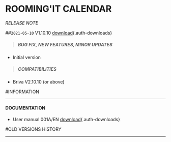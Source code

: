 # ROOMING'IT CALENDAR
*RELEASE NOTE*

##`2021-05-10` V1.10.10 [download](applets/connector-rooming_it-V1.10.10/delivery/roomingit-calendar-1.10.10.saz){.auth-downloads}   
>##### **BUG FIX, NEW FEATURES, MINOR UPDATES**
- Initial version
>##### **COMPATIBILITIES**
- Briva V2.10.10 (or above)

#INFORMATION
***********************************************************************
#### **DOCUMENTATION**  
- User manual 001A/EN [download](applets/connector-rooming_it-V1.10.10/delivery/rooming_it-calendar-user-manual-001A_en.pdf){.auth-downloads}

#OLD VERSIONS HISTORY
*********************************************************************************************************


